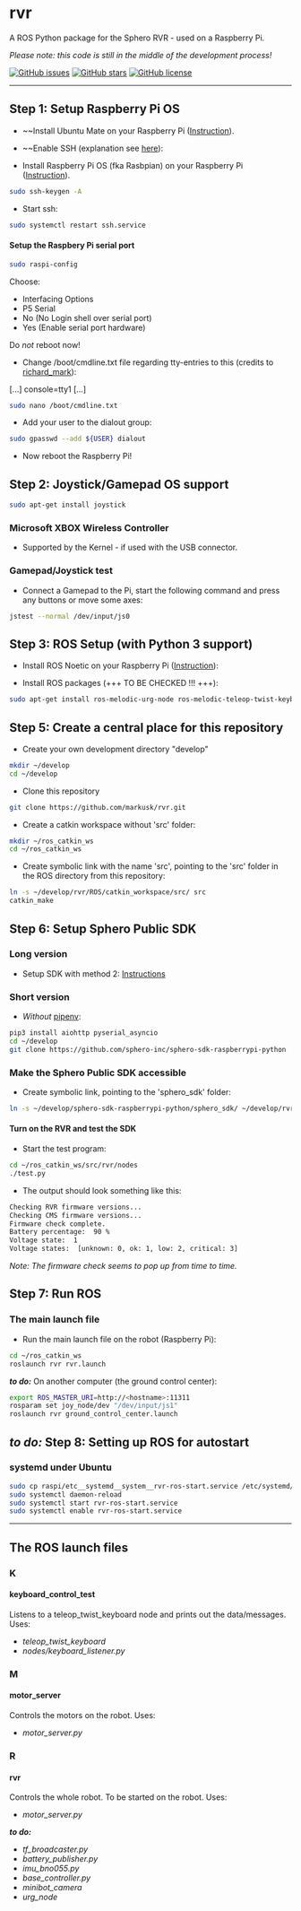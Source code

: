 # rvr

A ROS Python package for the Sphero RVR - used on a Raspberry Pi.

_Please note: this code is still in the middle of the development process!_

[![GitHub issues](https://img.shields.io/github/issues/markusk/rvr)](https://github.com/markusk/rvr/issues) [![GitHub stars](https://img.shields.io/github/stars/markusk/rvr)](https://github.com/markusk/rvr/stargazers) [![GitHub license](https://img.shields.io/github/license/markusk/rvr)](https://github.com/markusk/rvr/blob/master/LICENSE)

---

## Step 1: Setup Raspberry Pi OS

- ~~Install Ubuntu Mate on your Raspberry Pi ([Instruction](https://ubuntu-mate.org/download/)).
- ~~Enable SSH (explanation see [here](https://askubuntu.com/questions/626372/could-not-load-host-key-etc-ssh-ssh-host-ed25519-key-in-var-log-auth-log/649782)):

- Install Raspberry Pi OS (fka Rasbpian) on your Raspberry Pi ([Instruction](https://www.raspberrypi.org/downloads/raspberry-pi-os/)).


```bash
sudo ssh-keygen -A
```

- Start ssh:

```bash
sudo systemctl restart ssh.service
```

#### Setup the Raspbery Pi serial port

```bash
sudo raspi-config
```

Choose:

- Interfacing Options
- P5 Serial
- No (No Login shell over serial port)
- Yes (Enable serial port hardware)

Do _not_ reboot now!

- Change /boot/cmdline.txt file regarding tty-entries to this (credits to [richard_mark](https://ubuntu-mate.community/t/writing-to-the-serial-port-gpio-tx-rx/4632/3)):

[...] console=tty1 [...]

```bash
sudo nano /boot/cmdline.txt
```

- Add your user to the dialout group:

```bash
sudo gpasswd --add ${USER} dialout
```

- Now reboot the Raspberry Pi!

## Step 2: Joystick/Gamepad OS support

```bash
sudo apt-get install joystick
```

### Microsoft XBOX Wireless Controller

- Supported by the Kernel - if used with the USB connector.

### Gamepad/Joystick test

- Connect a Gamepad to the Pi, start the following command and press any buttons or move some axes:

```bash
jstest --normal /dev/input/js0
```

## Step 3: ROS Setup (with Python 3 support)

- Install ROS Noetic on your Raspberry Pi ([Instruction](https://varhowto.com/install-ros-noetic-raspberry-pi-4/)):


- Install ROS packages (+++ TO BE CHECKED !!! +++):

```bash
sudo apt-get install ros-melodic-urg-node ros-melodic-teleop-twist-keyboard joystick ros-melodic-joystick-drivers ros-melodic-teleop-twist-joy
```


## Step 5: Create a central place for this repository

- Create your own development directory "develop"

```bash
mkdir ~/develop
cd ~/develop
```

- Clone this repository

```bash
git clone https://github.com/markusk/rvr.git
```

- Create a catkin workspace without 'src' folder:

```bash
mkdir ~/ros_catkin_ws
cd ~/ros_catkin_ws
```

- Create symbolic link with the name 'src', pointing to the 'src' folder in the ROS directory from this repository:

```bash
ln -s ~/develop/rvr/ROS/catkin_workspace/src/ src
catkin_make
```

## Step 6: Setup Sphero Public SDK

### Long version

- Setup SDK with method 2: [Instructions](https://sdk.sphero.com/docs/getting_started/raspberry_pi/raspberry_pi_setup/#using-git)

### Short version

- _Without_ [pipenv](https://github.com/pypa/pipenv):

```bash
pip3 install aiohttp pyserial_asyncio
cd ~/develop
git clone https://github.com/sphero-inc/sphero-sdk-raspberrypi-python
```

### Make the Sphero Public SDK accessible

- Create symbolic link, pointing to the 'sphero_sdk' folder:

```bash
ln -s ~/develop/sphero-sdk-raspberrypi-python/sphero_sdk/ ~/develop/rvr/ROS/catkin_workspace/src/rvr/lib/
```

#### Turn on the RVR and test the SDK

- Start the test program:

```bash
cd ~/ros_catkin_ws/src/rvr/nodes
./test.py
```

- The output should look something like this:

```bash
Checking RVR firmware versions...
Checking CMS firmware versions...
Firmware check complete.
Battery percentage:  90 %
Voltage state:  1
Voltage states:  [unknown: 0, ok: 1, low: 2, critical: 3]
```

_Note: The firmware check seems to pop up from time to time._

## Step 7: Run ROS

### The main launch file

- Run the main launch file on the robot (Raspberry Pi):

```bash
cd ~/ros_catkin_ws
roslaunch rvr rvr.launch
```

_**to do:**_ On another computer (the ground control center):

```bash
export ROS_MASTER_URI=http://<hostname>:11311
rosparam set joy_node/dev "/dev/input/js1"
roslaunch rvr ground_control_center.launch
```

## _**to do:**_ Step 8: Setting up ROS for autostart

### systemd under Ubuntu

```bash
sudo cp raspi/etc__systemd__system__rvr-ros-start.service /etc/systemd/system/rvr-ros-start.service
sudo systemctl daemon-reload
sudo systemctl start rvr-ros-start.service
sudo systemctl enable rvr-ros-start.service
```

---

## The ROS launch files

### K

#### keyboard_control_test

Listens to a teleop_twist_keyboard node and prints out the data/messages. Uses:

- _teleop_twist_keyboard_
- _nodes/keyboard_listener.py_

### M

#### motor_server

Controls the motors on the robot. Uses:

- _motor_server.py_

### R

#### rvr

Controls the whole robot. To be started on the robot. Uses:

- _motor_server.py_

_**to do:**_
- _tf_broadcaster.py_
- _battery_publisher.py_
- _imu_bno055.py_
- _base_controller.py_
- _minibot_camera_
- _urg_node_
